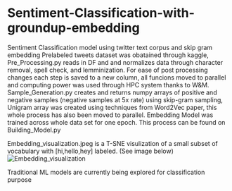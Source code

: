 # Sentiment-Classification-with-groundup-embedding
Sentiment Classification model using twitter text corpus and skip gram embedding 
Prelabeled tweets dataset was obatained through kaggle, Pre_Processing.py reads in DF and and normalizes data through character removal, spell check, and lemminization. For ease of post processing changes each step is saved to a new column, all funcions moved to parallel and computing power was used through HPC system thanks to W&M. Sample_Generation.py creates and returns numpy arrays of positive and negative samples (negative samples at 5x rate) using skip-gram sampling, Unigram array was created using techniques from Word2Vec paper, this whole process has also been moved to parallel. Embedding Model was trained across whole data set for one epoch.
This process can be found on Building_Model.py


Embedding_visualization.jpeg is a T-SNE visulization of a small subset of vocabulary with [hi,hello,hey] labeled. 
(See image below)
![Embedding_visualization](https://user-images.githubusercontent.com/106636917/197554027-45fe2ca4-836d-4fef-bf81-6f58868f3f67.jpeg)

Traditional ML models are currently being explored for classification purpose
